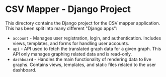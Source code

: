 # CSV Mapper - Django Project
This directory contains the Django project for the CSV mapper application. This
has been split into many different "Django apps":
- `account` - Manages user registration, login, and authentication. Includes
  views, templates, and forms for handling user accounts.
- `api` - API used to fetch the translated graph data for a given graph. This
  API only manages graphing related data and is read-only.
- `dashboard` - Handles the main functionality of rendering data to live graphs.
  Contains views, templates, and static files related to the user dashboard.